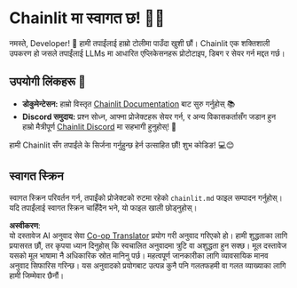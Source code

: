 <!--
CO_OP_TRANSLATOR_METADATA:
{
  "original_hash": "c49526c7abc56b0b5f1e835c1739f18e",
  "translation_date": "2025-07-12T13:53:30+00:00",
  "source_file": "11-mcp/code_samples/github-mcp/chainlit.md",
  "language_code": "ne"
}
-->
# Chainlit मा स्वागत छ! 🚀🤖

नमस्ते, Developer! 👋 हामी तपाईंलाई हाम्रो टोलीमा पाउँदा खुशी छौं। Chainlit एक शक्तिशाली उपकरण हो जसले तपाईंलाई LLMs मा आधारित एप्लिकेसनहरू प्रोटोटाइप, डिबग र सेयर गर्न मद्दत गर्छ।

## उपयोगी लिंकहरू 🔗

- **डोकुमेन्टेसन:** हाम्रो विस्तृत [Chainlit Documentation](https://docs.chainlit.io) बाट सुरु गर्नुहोस् 📚  
- **Discord समुदाय:** प्रश्न सोध्न, आफ्ना प्रोजेक्टहरू सेयर गर्न, र अन्य विकासकर्तासँग जडान हुन हाम्रो मैत्रीपूर्ण [Chainlit Discord](https://discord.gg/k73SQ3FyUh) मा सहभागी हुनुहोस्! 💬

हामी Chainlit सँग तपाईंले के सिर्जना गर्नुहुन्छ हेर्न उत्साहित छौं! शुभ कोडिङ! 💻😊

## स्वागत स्क्रिन

स्वागत स्क्रिन परिवर्तन गर्न, तपाईंको प्रोजेक्टको रुटमा रहेको `chainlit.md` फाइल सम्पादन गर्नुहोस्। यदि तपाईंलाई स्वागत स्क्रिन चाहिँदैन भने, यो फाइल खाली छोड्नुहोस्।

**अस्वीकरण**:  
यो दस्तावेज AI अनुवाद सेवा [Co-op Translator](https://github.com/Azure/co-op-translator) प्रयोग गरी अनुवाद गरिएको हो। हामी शुद्धताका लागि प्रयासरत छौं, तर कृपया ध्यान दिनुहोस् कि स्वचालित अनुवादमा त्रुटि वा अशुद्धता हुन सक्छ। मूल दस्तावेज यसको मूल भाषामा नै अधिकारिक स्रोत मानिनु पर्छ। महत्वपूर्ण जानकारीका लागि व्यावसायिक मानव अनुवाद सिफारिस गरिन्छ। यस अनुवादको प्रयोगबाट उत्पन्न कुनै पनि गलतफहमी वा गलत व्याख्याका लागि हामी जिम्मेवार छैनौं।
